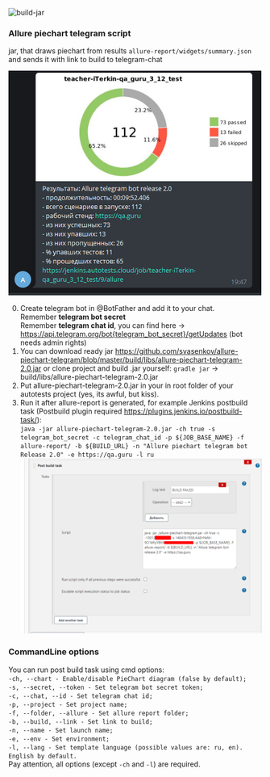 ![build-jar](https://github.com/kadehar/allure-piechart-telegram/workflows/build-jar/badge.svg?branch=master&event=push)

<h3>Allure piechart telegram script</h3>

jar, that draws piechart from results `allure-report/widgets/summary.json` and sends it with link to build to telegram-chat

![shakal screenshot](shakal-screenshot.png)


0. Create telegram bot in @BotFather and add it to your chat.<br/>
Remember <b>telegram bot secret</b><br/>
Remember <b>telegram chat id</b>, you can find here -> https://api.telegram.org/bot{telegram_bot_secret}/getUpdates (bot needs admin rights)<br/>
1. You can download ready jar https://github.com/svasenkov/allure-piechart-telegram/blob/master/build/libs/allure-piechart-telegram-2.0.jar or clone project and build .jar yourself:
`gradle jar` -> build/libs/allure-piechart-telegram-2.0.jar
2. Put allure-piechart-telegram-2.0.jar in your in root folder of your autotests project (yes, its awful, but kiss).
3. Run it after allure-report is generated, 
for example Jenkins postbuild task (Postbuild plugin required https://plugins.jenkins.io/postbuild-task/):<br/>
`java -jar allure-piechart-telegram-2.0.jar -ch true -s telegram_bot_secret -c telegram_chat_id -p ${JOB_BASE_NAME} -f allure-report/ -b ${BUILD_URL} -n "Allure piechart telegram bot Release 2.0" -e https://qa.guru -l ru`![jenkins config](jenkins-config.png)

<h3>CommandLine options</h3>

You can run post build task using cmd options: <br/>
`-ch, --chart - Enable/disable PieChart diagram (false by default);` <br/>
`-s, --secret, --token - Set telegram bot secret token;` <br/>
`-c, --chat, --id - Set telegram chat id;` <br/>
`-p, --project - Set project name;` <br/>
`-f, --folder, --allure - Set allure report folder;` <br/>
`-b, --build, --link - Set link to build;` <br/>
`-n, --name - Set launch name;` <br/>
`-e, --env - Set environment;` <br/>
`-l, --lang - Set template language (possible values are: ru, en). English by default.` <br/>
Pay attention, all options (except `-ch` and `-l`) are required.
